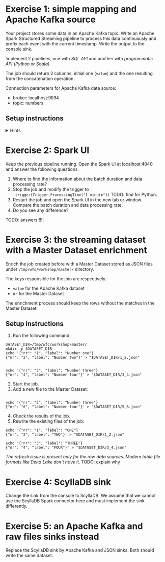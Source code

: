 # Exercise 1: simple mapping and Apache Kafka source

Your project stores some data in an Apache Kafka topic. Write an Apache Spark Structured Streaming pipeline to process this data continuously and prefix each event with the current timestamp. Write the output to the console sink.

Implement 2 pipelines, one with *SQL API* and another with *programmatic API (Python or Scala)*. 

The job should return 2 columns: initial one (`value`) and the one resulting from the concatenation operation.

Connection parameters for Apache Kafka data source:

* broker: localhost:9094
* topic: numbers

## Setup instructions

<details>
	<summary>Hints</summary>

	### Data source definition
	```
	spark.readStream.format("kafka").option("..define your connection options here..")
	```
	
	### Data decoration - SQL
	```
	CONCAT_WS(' ', 'Spark', 'SQL')
	```
	
	### Data decoration - Python
	```
	TODO:
	```
	
	### Data decoration - Scala
	```
	.map(..decoration logic here.)
	```
	
	### Console sink
	```
	.writeStream.format("console").option("truncate", false).option("checkpointLocation", "....")
	```
</details>

# Exercise 2: Spark UI

Keep the previous pipeline running. Open the Spark UI at localhost:4040 and answer the following questions:

1. Where to find the information about the batch duration and data processing rate?
2. Stop the job and modify the trigger to `.trigger(Trigger.ProcessingTime("1 minute"))` TODO: find for Python.
3. Restart the job and open the Spark UI in the new tab or window. Compare the batch duration and data processing rate.
4. Do you see any difference?

TODO: answers!!!!!

# Exercise 3: the streaming dataset with a Master Dataset enrichment

Enrich the job created before with a Master Dataset stored as JSON files under `/tmp/wfc/workshop/master/` directory. 

The keys responsible for the join are respectively:

* `value` for the Apache Kafka dataset
* `nr` for the Master Dataset

The enrichment process should keep the rows without the matches in the Master Dataset.

## Setup instructions
1. Run the following command:
```
DATASET_DIR=/tmp/wfc/workshop/master/
mkdir -p $DATASET_DIR
echo '{"nr": "1", "label": "Number one"}
{"nr": "2", "label": "Number two"}' > "$DATASET_DIR/1_2.json"


echo '{"nr": "3", "label": "Number three"}
{"nr": "4", "label": "Number four"}' > "$DATASET_DIR/3_4.json"
```
2. Start the job.
3. Add a new file to the Master Dataset:
```

echo '{"nr": "5", "label": "Number three"}
{"nr": "6", "label": "Number four"}' > "$DATASET_DIR/5_6.json"
```

4. Check the results of the job.
5. Rewrite the existing files of the job:
```
echo '{"nr": "1", "label": "ONE"}
{"nr": "2", "label": "TWO"}' > "$DATASET_DIR/1_2.json"

echo '{"nr": "3", "label": "THREE"}
{"nr": "4", "label": "FOUR"}' > "$DATASET_DIR/3_4.json"
```

*The refresh issue is present only for the raw data sources. Modern table file formats like Delta Lake don't have it.* TODO: explain why


# Exercise 4: ScyllaDB sink

Change the sink from the console to ScyllaDB. We assume that we cannot use the ScyllaDB Spark connector here and must implement the sink differently.

# Exercise 5: an Apache Kafka and raw files sinks instead

Replace the ScyllaDB sink by Apache Kafka and JSON sinks. Both should write the same dataset.

 

